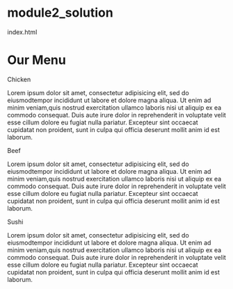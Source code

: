 # module2_solution
index.html
<!doctype html>
<html>
<head>
<link rel="stylesheet" href="stylee.css">
<meta charset="utf-8">
<meta name='viewport' content='width=device-width, initial-scale=1'>
<title>Module 2 solution</title>
</head>
<body>
<h1>Our Menu</h1>
<div class='row'>
	<div class='col-lg-4 col-md-6 sx-12'>
		<div class='section'>
			<span id='pp1'>Chicken</span>
				<p>Lorem ipsum dolor sit amet, consectetur adipisicing elit, sed do eiusmodtempor incididunt ut
				labore et dolore magna aliqua. Ut enim ad minim veniam,quis nostrud exercitation ullamco laboris nisi ut aliquip ex ea commodo
                                consequat. Duis aute irure dolor in reprehenderit in voluptate velit esse
                                cillum dolore eu fugiat nulla pariatur. Excepteur sint occaecat cupidatat non
                                proident, sunt in culpa qui officia deserunt mollit anim id est laborum. 
</p>
		</div>
	</div>
	<div class='col-lg-4 col-md-6 sx-12'>
		<div class='section'>
			<span id='pp2'>Beef</span>
				<p>Lorem ipsum dolor sit amet, consectetur adipisicing elit, sed do eiusmodtempor incididunt ut
				labore et dolore magna aliqua. Ut enim ad minim veniam,quis nostrud exercitation ullamco laboris nisi ut aliquip ex ea commodo
                                consequat. Duis aute irure dolor in reprehenderit in voluptate velit esse
                                cillum dolore eu fugiat nulla pariatur. Excepteur sint occaecat cupidatat non
                                proident, sunt in culpa qui officia deserunt mollit anim id est laborum. 
</p>
		</div>
	</div>
	<div class='col-lg-4 col-md-12 sx-12'>
		<div class='section'>
			<span id='pp3'>Sushi</span>
				<p>Lorem ipsum dolor sit amet, consectetur adipisicing elit, sed do eiusmodtempor incididunt ut
				labore et dolore magna aliqua. Ut enim ad minim veniam,quis nostrud exercitation ullamco laboris nisi ut aliquip ex ea commodo
                                consequat. Duis aute irure dolor in reprehenderit in voluptate velit esse
                                cillum dolore eu fugiat nulla pariatur. Excepteur sint occaecat cupidatat non
                                proident, sunt in culpa qui officia deserunt mollit anim id est laborum. 
</p>
		</div>
	</div>
</div>
</body>
</html
